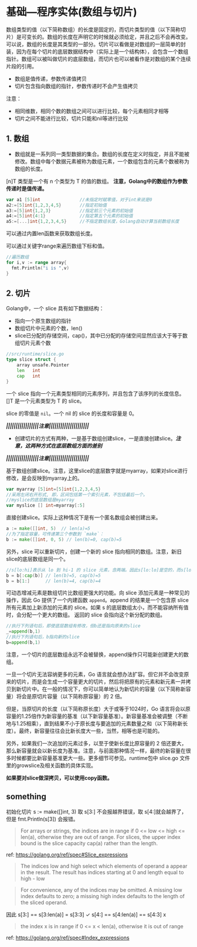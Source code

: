 ﻿# 基础—程序实体(数组与切片) #

数组类型的值（以下简称数组）的长度是固定的，而切片类型的值（以下简称切片）是可变长的。数组的长度在声明它的时候就必须给定，并且之后不会再改变。可以说，数组的长度是其类型的一部分。切片可以看做是对数组的一层简单的封装，因为在每个切片的底层数据结构中（实际上是一个结构体），会包含一个数组指针。数组可以被叫做切片的底层数组，而切片也可以被看作是对数组的某个连续片段的引用。

* 数组是值传递，参数传递值拷贝
* 切片包含指向数组的指针，参数传递时不会产生值拷贝

注意：

* 相同维数，相同个数的数组之间可以进行比较，每个元素相同才相等
* 切片之间不能进行比较，切片只能和nil等进行比较

## 1. 数组 ##

* 数组就是一系列同一类型数据的集合。数组的长度在定义时指定，并且不能被修改。数组中每个数据元素被称为数组元素，一个数组包含的元素个数被称为数组的长度。

[n]T 类型是一个有 n 个类型为 T 的值的数组。 **注意，Golang中的数组作为参数传递时是值传递。**

```go
var a1 [5]int               //未指定时赋零值，对于int来说是0
a2:=[5]int{1,2,3,4,5}       //指定初始值
a3:=[5]int{1,2,3}           //指定前三个元素的初始值
a4:=[5]int{4:1}             //指定第五个元素的初始值
a5:=[...]int{1,2,3,4,5}     //不指定数组长度，Golang自动计算当前数组长度
```

可以通过内置len函数来获取数组长度。

可以通过关键字range来遍历数组下标和值。

```go
//遍历数组
for i,v := range array{
  fmt.Println("i is ",v)
}
```

## 2. 切片 ##

Golang中，一个 slice 具有如下数据结构：

* 指向一个原生数组的指针
* 数组切片中元素的个数，len()
* slice已分配的存储空间，cap()，其中已分配的存储空间显然应该大于等于数组切片元素个数

```go
//src/runtime/slice.go
type slice struct {
	array unsafe.Pointer
	len   int
	cap   int
}
```

一个 slice 指向一个元素类型相同的元素序列，并且包含了该序列的长度信息。[]T 是一个元素类型为 T 的 slice。

slice 的零值是 `nil`。一个 nil 的 slice 的长度和容量是 0。

***|||||||||||||||||注意|||||||||||||||||||||***

* 创建切片的方式有两种，一是基于数组创建slice，一是直接创建slice。***注意，这两种方式在底层数组方面的差别***

***|||||||||||||||||注意|||||||||||||||||||||***

基于数组创建slice。注意，这里slice的底层数字就是myarray，如果对slice进行修改，是会反映到myarray上的。

```go
var myarray [5]int=[5]int{1,2,3,4,5}
//采用左闭右开形式, 即，区间包括第一个索引元素，不包括最后一个。
//myslice的底层数组是myarray
var myslice [] int=myarray[:5]
```

直接创建slice。实际上这种情况下是有一个匿名数组会被创建出来。

```go
a := make([]int, 5)  // len(a)=5
//为了指定容量，可传递第三个参数到 `make`：
b := make([]int, 0, 5) // len(b)=0, cap(b)=5
```

另外，slice 可以重新切片，创建一个新的 slice 指向相同的数组。注意，新旧slice的底层数组是同一个。

```go
//s[lo:hi]表示从 lo 到 hi-1 的 slice 元素，含两端。因此s[lo:lo]是空的，而s[lo:lo+1]有一个元素。
b = b[:cap(b)] // len(b)=5, cap(b)=5
b = b[1:]      // len(b)=4, cap(b)=4
```

可动态增减元素是数组切片比数组更强大的功能。向 slice 添加元素是一种常见的操作，因此 Go 提供了一个内建函数 `append`。append 的结果是一个包含原 slice 所有元素加上新添加的元素的 slice。如果 s 的底层数组太小，而不能容纳所有值时，会分配一个更大的数组。 返回的 slice 会指向这个新分配的数组。

```go
//执行下列语句后，即使底层数组有修改，但b还是指向原来的slice
_=append(b,1)
//执行下列语句后，b指向新的slice
b=append(b,1)
```

注意，一个切片的底层数组永远不会被替换，append操作只可能新创建更大的数组。

一旦一个切片无法容纳更多的元素，Go 语言就会想办法扩容。但它并不会改变原来的切片，而是会生成一个容量更大的切片，然后将把原有的元素和新元素一并拷贝到新切片中。在一般的情况下，你可以简单地认为新切片的容量（以下简称新容量）将会是原切片容量（以下简称原容量）的 2 倍。

但是，当原切片的长度（以下简称原长度）大于或等于1024时，Go 语言将会以原容量的1.25倍作为新容量的基准（以下新容量基准）。新容量基准会被调整（不断地与1.25相乘），直到结果不小于原长度与要追加的元素数量之和（以下简称新长度）。最终，新容量往往会比新长度大一些，当然，相等也是可能的。

另外，如果我们一次追加的元素过多，以至于使新长度比原容量的 2 倍还要大，那么新容量就会以新长度为基准。注意，与前面那种情况一样，最终的新容量在很多时候都要比新容量基准更大一些。更多细节可参见。runtime包中 slice.go 文件里的growslice及相关函数的具体实现。

**如果要对slice做深拷贝，可以使用copy函数。**

## something ##

初始化切片 s := make([]int, 3) 取 s[3:] 不会报越界错误，取 s[4:]就会越界了，但是 fmt.Println(s[3]) 会报错。

> For arrays or strings, the indices are in range if 0 <= low <= high <= len(a), otherwise they are out of range. For slices, the upper index bound is the slice capacity cap(a) rather than the length.

ref: https://golang.org/ref/spec#Slice_expressions

> The indices low and high select which elements of operand a appear in the result. The result has indices starting at 0 and length equal to high - low

> For convenience, any of the indices may be omitted. A missing low index defaults to zero; a missing high index defaults to the length of the sliced operand.

因此 s[3:] == s[3:len(a)] = s[3:3] ✓
s[4:] == s[4:len(a)] == s[4:3] x

> the index x is in range if 0 <= x < len(a), otherwise it is out of range

ref: https://golang.org/ref/spec#Index_expressions